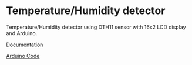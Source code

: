 # Temperature/Humidity detector 

Temperature/Humidity detector using DTH11 sensor with 16x2 LCD display and Arduino.

[Documentation](/doc/DHT11%20Humidity-Temp%20Sensor%20Doc.pdf)

[Arduino Code ](/code/temp-humidity-DTH11.ino)
